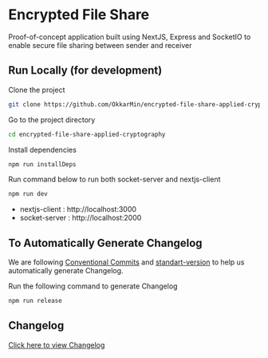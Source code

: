 # Encrypted File Share

Proof-of-concept application built using NextJS, Express and SocketIO to enable secure file sharing between sender and receiver

## Run Locally (for development)

Clone the project

```bash
git clone https://github.com/OkkarMin/encrypted-file-share-applied-cryptography
```

Go to the project directory

```bash
cd encrypted-file-share-applied-cryptography
```

Install dependencies

```bash
npm run installDeps
```

Run command below to run both socket-server and nextjs-client

```bash
npm run dev
```

- nextjs-client : http://localhost:3000
- socket-server : http://localhost:2000

## To Automatically Generate Changelog

We are following [Conventional Commits](https://conventionalcommits.org/) and [standart-version](https://github.com/conventional-changelog/standard-version) to help us automatically generate Changelog.

Run the following command to generate Changelog

```bash
npm run release
```

## Changelog

[Click here to view Changelog](./CHANGELOG.md)

